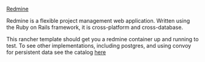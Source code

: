 [Redmine](https://www.redmine.org/)

Redmine is a flexible project management web application. Written using
the Ruby on Rails framework, it is cross-platform and cross-database.

This rancher template should get you a redmine container up and running
to test.  To see other implementations, including postgres, and using convoy for persistent data see
the catalog [here](https://github.com/webhostingcoopteam/whc-catalog)
